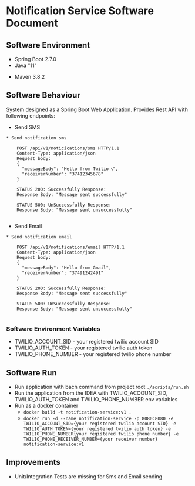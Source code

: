# Notification Service Software Document

## Software Environment

* Spring Boot 2.7.0
* Java "11"
+ Maven 3.8.2

## Software Behaviour
System designed as a Spring Boot Web Application. Provides Rest API with following endpoints:

- Send SMS
```
* Send notification sms
    
    POST /api/v1/noticications/sms HTTP/1.1
    Content-Type: application/json
    Request body:
    {
      "messageBody": "Hello from Twilio 📞",
      "receiverNumber": "37412345678"
    }
    
    STATUS 200: Successfully Response: 
    Response Body: "Message sent successfully"
    
    STATUS 500: UnSuccessfully Response: 
    Response Body: "Message sent unsuccessfully"
    
```

- Send Email
```
* Send notification email
    
    POST /api/v1/notifications/email HTTP/1.1
    Content-Type: application/json
    Request body:
    {
      "messageBody": "Hello from Gmail",
      "receiverNumber": "37491242491"
    }
    
    STATUS 200: Successfully Response: 
    Response Body: "Message sent successfully"
    
    STATUS 500: UnSuccessfully Response: 
    Response Body: "Message sent unsuccessfully"
    
```


### Software Environment Variables
- TWILIO_ACCOUNT_SID - your registered twilio account SID
- TWILIO_AUTH_TOKEN - your registered twilio auth token
- TWILIO_PHONE_NUMBER - your registered twilio phone number

## Software Run
- Run application with bach command from project root `./scripts/run.sh`
- Run the application from the IDEA with TWILIO_ACCOUNT_SID, TWILIO_AUTH_TOKEN and TWILIO_PHONE_NUMBER env variables
- Run as a docker container
    - `docker build -t notification-service:v1 .`
    - `docker run -d --name notification-service -p 8080:8080 -e TWILIO_ACCOUNT_SID={your registered twilio account SID} -e TWILIO_AUTH_TOKEN={your registered twilio auth token} -e TWILIO_PHONE_NUMBER{your registered twilio phone number} -e TWILIO_PHONE_RECEIVER_NUMBER={your receiver number} notification-service:v1`


## Improvements
- Unit/Integration Tests are missing for Sms and Email sending
